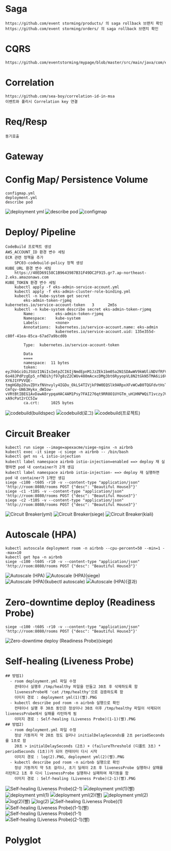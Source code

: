 # Saga
	https://github.com/event storming/products/ 의 saga rollback 브랜치 확인
	https://github.com/event storming/orders/ 의 saga rollback 브랜치 확인
# CQRS
	https://github.com/eventstorming/mypage/blob/master/src/main/java/com/example/template/event/EventListener.java
# Correlation
	https://github.com/sea-boy/correlation-id-in-msa
	이벤트와 폴리시 Correlation key 연결
# Req/Resp
	동기호출
# Gateway

# Config Map/ Persistence Volume
	configmap.yml
	deployment.yml
	describe pod
![deployment yml](https://user-images.githubusercontent.com/38099203/119283834-269fbe80-bc79-11eb-9624-d824f450ff3d.PNG)
![describe pod](https://user-images.githubusercontent.com/38099203/119283835-27385500-bc79-11eb-84e8-e3caf50295c3.PNG)
![configmap](https://user-images.githubusercontent.com/38099203/119283836-27d0eb80-bc79-11eb-8232-25f5e2170956.PNG)


# Deploy/ Pipeline
    CodeBuild 프로젝트 생성
	AWS_ACCOUNT_ID 환경 변수 세팅
	ECR 관련 정책을 추가
		SPC03-codebuild-policy 정책 생성
	KUBE_URL 환경 변수 세팅
		https://40ED69158C1B9643987B31F49DC2F915.gr7.ap-northeast-2.eks.amazonaws.com
	KUBE_TOKEN 환경 변수 세팅
		kubectl apply -f eks-admin-service-account.yml
		kubectl apply -f eks-admin-cluster-role-binding.yml
		kubectl -n kube-system get secret
			eks-admin-token-rjpmq                            kubernetes.io/service-account-token   3      2m5s
		kubectl -n kube-system describe secret eks-admin-token-rjpmq
			Name:         eks-admin-token-rjpmq
			Namespace:    kube-system
			Labels:       <none>
			Annotations:  kubernetes.io/service-account.name: eks-admin
						  kubernetes.io/service-account.uid: 135e355d-c80f-41ea-85ca-67ad7a9bcd0b

			Type:  kubernetes.io/service-account-token

			Data
			====
			namespace:  11 bytes
			token:      eyJhbGciOiJSUzI1NiIsImtpZCI6IjNmdEpnM1JzZEk1bm05a2N1SDAwWV9kWUliNDVfRFVIbHpwUG9BZERrOGsifQ.eyJpc3MiOiJrdWJlcm5ldGVzL3NlcnZpY2VhY2NvdW50Iiwia3ViZXJuZXRlcy5pby9zZXJ2aWNlYWNjb3VudC9uYW1lc3BhY2UiOiJrdWJlLXN5c3RlbSIsImt1YmVybmV0ZXMuaW8vc2VydmljZWFjY291bnQvc2VjcmV0Lm5hbWUiOiJla3MtYWRtaW4tdG9rZW4tcmpwbXEiLCJrdWJlcm5ldGVzLmlvL3NlcnZpY2VhY2NvdW50L3NlcnZpY2UtYWNjb3VudC5uYW1lIjoiZWtzLWFkbWluIiwia3ViZXJuZXRlcy5pby9zZXJ2aWNlYWNjb3VudC9zZXJ2aWNlLWFjY291bnQudWlkIjoiMTM1ZTM1NWQtYzgwZi00MWVhLTg1Y2EtNjdhZDdhOWJjZDBiIiwic3ViIjoic3lzdGVtOnNlcnZpY2VhY2NvdW50Omt1YmUtc3lzdGVtOmVrcy1hZG1pbiJ9.Qz4pL4IXkI423an0hxQhIIEpGB-6o48JPdPzgEp5_nfNDihjf97g8zZ2CWUv480mAcxcDMg3bt6RyyopVL8N2tGkN5TMA6ii6VuuGbSrt5gvSGyzroBJ6bkJNFVIhb-XY6J1YPVVQE-tmgHG0p2OuvZDYxfNVnvyly4IGDu_OkLS4TIVjkF9W0EQSlk9ARpxXFvWCwB0TQGFdvtHsTzJ-Cmfqv-GN63Hykx_dWIow-vVRtBtIBEG1AvDawA8rypqaHAC4AM1Psy7FAI276qt9RR8O1UYGTm_uH1HNPWQiT1vczyJVxmXcd_UuzQIfh7Sat8IJxM-xA9cPat2rCC5Iw
			ca.crt:     1025 bytes
![codebuild(buildspec)](https://user-images.githubusercontent.com/38099203/119283849-30292680-bc79-11eb-9f86-cbb715e74846.PNG)
![codebuild(로그)](https://user-images.githubusercontent.com/38099203/119283850-30c1bd00-bc79-11eb-9547-1ff1f62e48a4.PNG)
![codebuild(프로젝트)](https://user-images.githubusercontent.com/38099203/119283851-315a5380-bc79-11eb-9b2a-b4522d22d009.PNG)

# Circuit Breaker
	kubectl run siege --image=apexacme/siege-nginx -n airbnb
	kubectl exec -it siege -c siege -n airbnb -- /bin/bash
	kubectl get ns -L istio-injection
	kubectl label namespace airbnb istio-injection=enabled ==> deploy 재 실행하면 pod 내 container가 2개 생김 
	kubectl label namespace airbnb istio-injection- ==> deploy 재 실행하면 pod 내 container가 1개만 생김
	siege -c100 -t60S -r10 -v --content-type "application/json" 'http://room:8080/rooms POST {"desc": "Beautiful House3"}'
	siege -c1 -t10S -v --content-type "application/json" 'http://room:8080/rooms POST {"desc": "Beautiful House3"}'
    siege -c2 -t10S -v --content-type "application/json" 'http://room:8080/rooms POST {"desc": "Beautiful House3"}'

![Circuit Breaker(yml)](https://user-images.githubusercontent.com/38099203/119283820-1c7dc000-bc79-11eb-9040-352939537d83.PNG)
![Circuit Breaker(siege)](https://user-images.githubusercontent.com/38099203/119283819-1be52980-bc79-11eb-8642-5361f65dee3e.PNG)
![Circuit Breaker(kiali)](https://user-images.githubusercontent.com/38099203/119283822-1d165680-bc79-11eb-9b33-a984c4c6c70e.PNG)
	
# Autoscale (HPA)
    kubectl autoscale deployment room -n airbnb --cpu-percent=50 --min=1 --max=10
    kubectl get hpa -n airbnb
	siege -c100 -t60S -r10 -v --content-type "application/json" 'http://room:8080/rooms POST {"desc": "Beautiful House3"}'

![Autoscale (HPA)](https://user-images.githubusercontent.com/38099203/119283787-0a038680-bc79-11eb-8d9b-d8aed8847fef.PNG)
![Autoscale (HPA)(siege)](https://user-images.githubusercontent.com/38099203/119283780-08d25980-bc79-11eb-8c34-0f1c8885f208.PNG)
![Autoscale (HPA)(kubectl autoscale)](https://user-images.githubusercontent.com/38099203/119283789-0a038680-bc79-11eb-9d2e-e6821ca101b9.PNG)
![Autoscale (HPA)(결과)](https://user-images.githubusercontent.com/38099203/119283785-096af000-bc79-11eb-8227-6133c31aed87.PNG)
	
# Zero-downtime deploy (Readiness Probe)

	siege -c100 -t60S -r10 -v --content-type "application/json" 'http://room:8080/rooms POST {"desc": "Beautiful House3"}'
![Zero-downtime deploy (Readiness Probe)(siege)](https://user-images.githubusercontent.com/38099203/119283891-4931d780-bc79-11eb-9efe-ca34b0fd30e2.PNG)
	
# Self-healing (Liveness Probe)
    ## 방법1) 
	  - room deployment.yml 파일 수정 
	    콘테이너 실행후 /tmp/healthy 파일을 만들고 30초 후 삭제하도록 함
		livenessProbe에 'cat /tmp/healthy'으로 검증하도록 함
	    이미지 경로 : deployment yml(1)(빨).PNG
	  - kubectl describe pod room -n airbnb 실행으로 확인
	    컨테이너 실행 후 30초 동인은 정상이나 30초 이후 /tmp/healthy 파일이 삭제되어 livenessProbe에서 실패를 리턴하게 됨
	    이미지 경로 : Self-healing (Liveness Probe)(1-1)(빨).PNG
    ## 방법2) 
	  - room deployment.yml 파일 수정
	    정상 기동까지 약 20초 정도 걸리나 initialDelaySeconds를 2초 periodSeconds를 1초로 함 
		20초 > initialDelaySeconds (2초) + (failureThreshold (디폴트 3초) * periodSeconds (1초))가 되어 컨테이터 다시 시작
		이미지 경로 : log(2).PNG, deployment yml(2)(빨).PNG
      - kubectl describe pod room -n airbnb 실행으로 확인
	    정상 기동까지 약 5초 걸리나, 초기 딜레이 2초 후 livenessProbe 실행하나 살패를 리턴하고 1초 후 다시 livenessProbe 실행하나 실패하여 재기동을 함
		이미지 경로 : Self-healing (Liveness Probe)(2-1)(빨).PNG

![Self-healing (Liveness Probe)(2-1)](https://user-images.githubusercontent.com/38099203/119283861-3b7c5200-bc79-11eb-85f2-3e3a5dedb352.PNG)
![deployment yml(1)(빨)](https://user-images.githubusercontent.com/38099203/119283865-3c14e880-bc79-11eb-906b-3764af10d8ad.PNG)
![deployment yml(1)](https://user-images.githubusercontent.com/38099203/119283866-3cad7f00-bc79-11eb-8f2c-41dfddf79267.PNG)
![deployment yml(2)(빨)](https://user-images.githubusercontent.com/38099203/119283867-3cad7f00-bc79-11eb-879d-c8071f544aa5.PNG)
![deployment yml(2)](https://user-images.githubusercontent.com/38099203/119283868-3d461580-bc79-11eb-9636-26158af94101.PNG)
![log(2)(빨)](https://user-images.githubusercontent.com/38099203/119283869-3d461580-bc79-11eb-9b78-229fd9206c88.PNG)
![log(2)](https://user-images.githubusercontent.com/38099203/119283871-3ddeac00-bc79-11eb-8ba1-ea479bcfbe93.PNG)
![Self-healing (Liveness Probe)(1)](https://user-images.githubusercontent.com/38099203/119283872-3e774280-bc79-11eb-8bb0-37bce6f2d642.PNG)
![Self-healing (Liveness Probe)(1-1)(빨)](https://user-images.githubusercontent.com/38099203/119283874-3e774280-bc79-11eb-9d79-733b1c465739.PNG)
![Self-healing (Liveness Probe)(1-1)](https://user-images.githubusercontent.com/38099203/119283875-3f0fd900-bc79-11eb-9c2e-aca5885d84f5.PNG)
![Self-healing (Liveness Probe)(2-1)(빨)](https://user-images.githubusercontent.com/38099203/119283876-3f0fd900-bc79-11eb-8d9e-9d30520f2354.PNG)


# Polyglot
